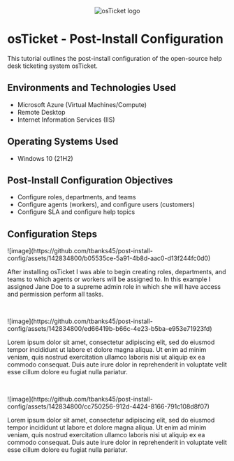 <p align="center">
<img src="https://i.imgur.com/Clzj7Xs.png" alt="osTicket logo"/>
</p>

<h1>osTicket - Post-Install Configuration</h1>
This tutorial outlines the post-install configuration of the open-source help desk ticketing system osTicket.<br />


<h2>Environments and Technologies Used</h2>

- Microsoft Azure (Virtual Machines/Compute)
- Remote Desktop
- Internet Information Services (IIS)

<h2>Operating Systems Used </h2>

- Windows 10</b> (21H2)

<h2>Post-Install Configuration Objectives</h2>

- Configure roles, departments, and teams
- Configure agents (workers), and configure users (customers)
- Configure SLA and configure help topics

<h2>Configuration Steps</h2>

<p>
![image](https://github.com/tbanks45/post-install-config/assets/142834800/b05535ce-5a91-4b8d-aac0-d13f244fc0d0)

</p>
<p>
After installing osTicket I was able to begin creating roles, departments, and teams to which agents or workers will be assigned to. In this example I assigned Jane Doe to a supreme admin role in which she will have access and permission perform all tasks.
</p>
<br />

<p>
![image](https://github.com/tbanks45/post-install-config/assets/142834800/ed66419b-b66c-4e23-b5ba-e953e71923fd)

</p>
<p>
Lorem ipsum dolor sit amet, consectetur adipiscing elit, sed do eiusmod tempor incididunt ut labore et dolore magna aliqua. Ut enim ad minim veniam, quis nostrud exercitation ullamco laboris nisi ut aliquip ex ea commodo consequat. Duis aute irure dolor in reprehenderit in voluptate velit esse cillum dolore eu fugiat nulla pariatur.
</p>
<br />

<p>
![image](https://github.com/tbanks45/post-install-config/assets/142834800/cc750256-912d-4424-8166-791c108d8f07)

</p>
<p>
Lorem ipsum dolor sit amet, consectetur adipiscing elit, sed do eiusmod tempor incididunt ut labore et dolore magna aliqua. Ut enim ad minim veniam, quis nostrud exercitation ullamco laboris nisi ut aliquip ex ea commodo consequat. Duis aute irure dolor in reprehenderit in voluptate velit esse cillum dolore eu fugiat nulla pariatur.
</p>
<br />
